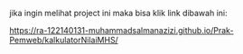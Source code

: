 jika ingin melihat project ini maka bisa klik link dibawah ini:

https://ra-122140131-muhammadsalmanazizi.github.io/Prak-Pemweb/kalkulatorNilaiMHS/